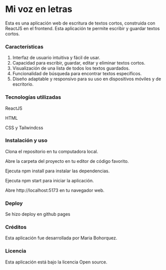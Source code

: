 # Mi voz en letras

Esta es una aplicación web de escritura de textos cortos, construida con ReactJS en el frontend. Esta aplicación te permite escribir y guardar textos cortos.

### Características

1. Interfaz de usuario intuitiva y fácil de usar.
2. Capacidad para escribir, guardar, editar y eliminar textos cortos.
3. Visualización de una lista de todos los textos guardados.
4. Funcionalidad de búsqueda para encontrar textos específicos.
5. Diseño adaptable y responsivo para su uso en dispositivos móviles y de escritorio.

### Tecnologías utilizadas

ReactJS

HTML

CSS y Tailwindcss

### Instalación y uso

Clona el repositorio en tu computadora local.

Abre la carpeta del proyecto en tu editor de código favorito.

Ejecuta npm install para instalar las dependencias.

Ejecuta npm start para iniciar la aplicación.

Abre http://localhost:5173 en tu navegador web.

### Deploy
Se hizo deploy en github pages

### Créditos

Esta aplicación fue desarrollada por Maria Bohorquez.

### Licencia

Esta aplicación está bajo la licencia Open source.
